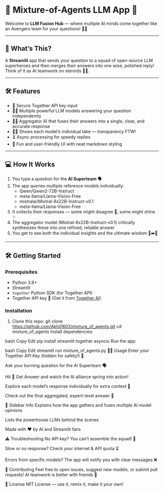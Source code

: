 # 🧠 Mixture-of-Agents LLM App 🧪

Welcome to **LLM Fusion Hub** — where multiple AI minds come together like an Avengers team for your questions! 🎯🤖

---

## 🚀 What’s This?

A **Streamlit** app that sends your question to a squad of open-source LLM superheroes and then merges their answers into one wise, polished reply! Think of it as AI teamwork on steroids 💪✨.

---

## 🛠️ Features

- 🔐 Secure Together API key input
- 🦸‍♂️ Multiple powerful LLM models answering your question independently
- 🧙‍♂️ Aggregator AI that fuses their answers into a single, clear, and accurate response
- 🕵️‍♀️ Shows each model’s individual take — transparency FTW!
- ⏳ Async processing for speedy replies
- 🎉 Fun and user-friendly UI with neat markdown styling

---

## 💻 How It Works

1. You type a question for the **AI Superteam** 🗣️  
2. The app queries multiple reference models individually:  
   - Qwen/Qwen2-72B-Instruct  
   - meta-llama/Llama-Vision-Free  
   - mistralai/Mixtral-8x22B-Instruct-v0.1  
   - meta-llama/Llama-Vision-Free  
3. It collects their responses — some might disagree 🤔, some might shine ✨  
4. The aggregator model (Mixtral-8x22B-Instruct-v0.1) critically synthesizes these into one refined, reliable answer  
5. You get to see both the individual insights and the ultimate wisdom 🧩➡️🌟

---

## 🛠️ Getting Started

### Prerequisites

- Python 3.8+  
- Streamlit  
- `together` Python SDK (for Together API)  
- Together API key 🔑 (Get it from [Together AI](https://together.xyz/))

### Installation

1. Clone this repo:
git clone https://github.com/Akhil1603/mixture_of_agents.git
cd mixture_of_agents
Install dependencies:

bash
Copy
Edit
pip install streamlit together asyncio
Run the app:

bash
Copy
Edit
streamlit run mixture_of_agents.py
🧙‍♂️ Usage
Enter your Together API Key (hidden for safety!) 🔐

Ask your burning question for the AI Superteam 🗣️

Hit 🚀 Get Answer and watch the AI alliance spring into action!

Explore each model’s response individually for extra context 🧩

Check out the final aggregated, expert-level answer 🌟

🎉 Sidebar Info
Explains how the app gathers and fuses multiple AI model opinions

Lists the powerhouse LLMs behind the scenes

Made with ❤️ by AI and Streamlit fans

⚠️ Troubleshooting
No API key? You can’t assemble the squad! 🔑

Slow or no response? Check your internet & API quota ⏳

Errors from specific models? The app will notify you with clear messages ❌

🤝 Contributing
Feel free to open issues, suggest new models, or submit pull requests!
AI teamwork is better with friends 🙌

📄 License
MIT License — use it, remix it, make it your own!
